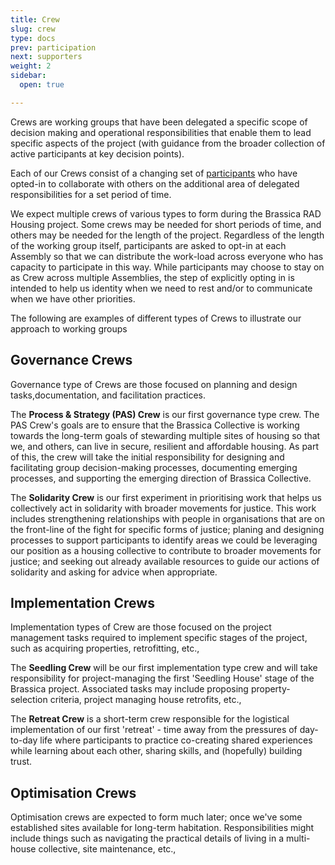 ```yaml
---
title: Crew
slug: crew
type: docs
prev: participation
next: supporters
weight: 2
sidebar:
  open: true

---
```


Crews are working groups that have been delegated a specific scope of decision making and operational responsibilities that enable them to lead specific aspects of the project (with guidance from the broader collection of active participants at key decision points).

Each of our Crews consist of a changing set of [participants](../../participation) who have opted-in to collaborate with others on the additional area of delegated responsibilities for a set period of time. 

We expect multiple crews of various types to form during the Brassica RAD Housing project. Some crews may be needed for short periods of time, and others may be needed for the length of the project. Regardless of the length of the working group itself, participants are asked to opt-in at each Assembly so that we can distribute the work-load across everyone who has capacity to participate in this way. While participants may choose to stay on as Crew across multiple Assemblies, the step of explicitly opting in is intended to help us identity when we need to rest and/or to communicate when we have other priorities.

The following are examples of different types of Crews to illustrate our approach to working groups

## Governance Crews
Governance type of Crews are those focused on planning and design tasks,documentation, and facilitation practices.

The **Process & Strategy (PAS) Crew** is our first governance type crew. The PAS Crew's goals are to ensure that the Brassica Collective is working towards the long-term goals of stewarding multiple sites of housing so that we, and others, can live in secure, resilient and affordable housing. As part of this, the crew will take the initial responsibility for designing and facilitating group decision-making processes, documenting emerging processes, and supporting the emerging direction of Brassica Collective.

The **Solidarity Crew** is our first experiment in prioritising work that helps us collectively act in solidarity with broader movements for justice. This work includes strengthening relationships with people in organisations that are on the front-line of the fight for specific forms of justice; planing and designing processes to support participants to identify areas we could be leveraging our position as a housing collective to contribute to broader movements for justice; and seeking out already available resources to guide our actions of solidarity and asking for advice when appropriate.  

## Implementation Crews
Implementation types of Crew are those focused on the project management tasks required to implement specific stages of the project, such as acquiring properties, retrofitting, etc.,

The **Seedling Crew** will be our first implementation type crew and will take responsibility for project-managing the first 'Seedling House' stage of the Brassica project. Associated tasks may include proposing property-selection criteria, project managing house retrofits, etc.,

The **Retreat Crew** is a short-term crew responsible for the logistical implementation of our first 'retreat' - time away from the pressures of day-to-day life where participants to practice co-creating shared experiences while learning about each other, sharing skills, and (hopefully) building trust.

## Optimisation Crews
Optimisation crews are expected to form much later; once we've some established sites available for long-term habitation. Responsibilities might include things such as navigating the practical details of living in a multi-house collective, site maintenance, etc.,
